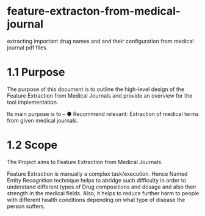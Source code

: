 # feature-extracton-from-medical-journal
extracting important drug names and and their configuration from medical journal pdf files

# 1.1 Purpose
The purpose of this document is to outline the high-level design of the Feature Extraction from Medical Journals and provide an overview for the tool implementation.

Its main purpose is to –
●	Recommend relevant: Extraction of medical terms from given medical journals.

# 1.2 Scope
The Project aims to Feature Extraction from Medical Journals.

Feature Extraction is manually a complex task/execution. Hence Named Entity Recognition technique helps to abridge such difficulty in order to understand different types of Drug compositions and dosage and also their strength in the medical fields. Also, it helps to reduce further harm to people with different health conditions depending on what type of disease the person suffers.
